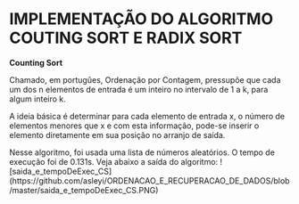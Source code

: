 # IMPLEMENTAÇÃO DO ALGORITMO COUTING SORT E RADIX SORT

**Counting Sort**
<p>
  Chamado, em portugûes, Ordenação por Contagem, pressupõe que cada um dos n elementos de entrada é um inteiro no intervalo de 1 a k, para algum inteiro k. 
</p>
<p>
  A ideia básica é determinar para cada elemento de entrada x, o número de elementos menores que x e com esta informação, pode-se inserir o elemento diretamente em sua posição no arranjo de saída. 
</p>

<p>
 Nesse algoritmo, foi usada uma lista de números aleatórios. O tempo de execução foi de 0.131s. Veja abaixo a saída do algoritmo:
  ![saida_e_tempoDeExec_CS](https://github.com/asleyi/ORDENACAO_E_RECUPERACAO_DE_DADOS/blob/master/saida_e_tempoDeExec_CS.PNG)
 
  
